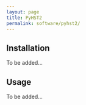 ```yaml
---
layout: page
title: PyHST2
permalink: software/pyhst2/
---
```


## Installation

To be added...

## Usage

To be added...
